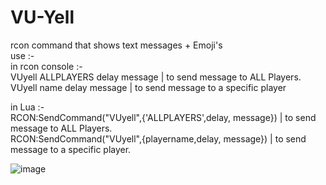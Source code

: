 # VU-Yell
rcon command that shows text messages + Emoji's</br>
use :-</br>
in rcon console :-</br>
VUyell ALLPLAYERS delay message | to send message to ALL Players.</br>
VUyell name delay message | to send message to a specific player</br>

in Lua :-</br>
RCON:SendCommand("VUyell",{'ALLPLAYERS',delay, message}) | to send message to ALL Players.</br>
RCON:SendCommand("VUyell",{playername,delay, message}) | to send message to a specific player.</br>

![image](https://github.com/user-attachments/assets/3fa1dea7-e7b6-4b85-a91f-5e9989d05c27)
